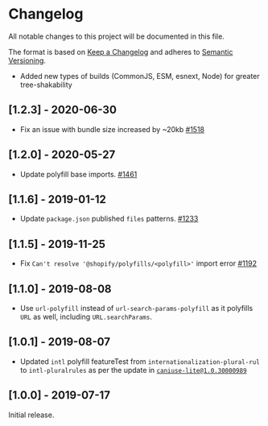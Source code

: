 # Changelog

All notable changes to this project will be documented in this file.

The format is based on [Keep a Changelog](http://keepachangelog.com/en/1.0.0/)
and adheres to [Semantic Versioning](http://semver.org/spec/v2.0.0.html).

<!-- ## [Unreleased] -->

- Added new types of builds (CommonJS, ESM, esnext, Node) for greater tree-shakability

## [1.2.3] - 2020-06-30

- Fix an issue with bundle size increased by ~20kb [#1518](https://github.com/Shopify/quilt/pull/1518)

## [1.2.0] - 2020-05-27

- Update polyfill base imports. [#1461](https://github.com/Shopify/quilt/pull/1461)

## [1.1.6] - 2019-01-12

- Update `package.json` published `files` patterns. [#1233](https://github.com/Shopify/quilt/pull/1233)

## [1.1.5] - 2019-11-25

- Fix `Can't resolve '@shopify/polyfills/<polyfill>'` import error [#1192](https://github.com/Shopify/quilt/pull/1192)

## [1.1.0] - 2019-08-08

- Use `url-polyfill` instead of `url-search-params-polyfill` as it polyfills `URL` as well, including `URL.searchParams`.

## [1.0.1] - 2019-08-07

- Updated `intl` polyfill featureTest from `internationalization-plural-rul` to `intl-pluralrules` as per the update in [`caniuse-lite@1.0.30000989`](https://github.com/ben-eb/caniuse-lite/commit/6966b0553f4584435a4c95a76794a93750a9004d#diff-5264ce81b24e867ed52dcca8f6a162fbR1)

## [1.0.0] - 2019-07-17

Initial release.

